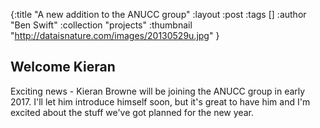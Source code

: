 {:title "A new addition to the ANUCC group"
 :layout :post
 :tags  []
 :author "Ben Swift"
 :collection "projects"
 :thumbnail "http://dataisnature.com/images/20130529u.jpg"
}

## Welcome Kieran

Exciting news - Kieran Browne will be joining the ANUCC group in early 2017.
I'll let him introduce himself soon, but it's great to have him and I'm excited
about the stuff we've got planned for the new year.
